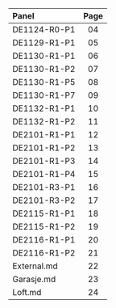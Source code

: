 |     Panel    | Page |
|:-------------|:----:|
| DE1124-R0-P1 |  04  |
| DE1129-R1-P1 |  05  |
| DE1130-R1-P1 |  06  |
| DE1130-R1-P2 |  07  |
| DE1130-R1-P5 |  08  |
| DE1130-R1-P7 |  09  |
| DE1132-R1-P1 |  10  |
| DE1132-R1-P2 |  11  |
| DE2101-R1-P1 |  12  |
| DE2101-R1-P2 |  13  | 
| DE2101-R1-P3 |  14  |
| DE2101-R1-P4 |  15  |
| DE2101-R3-P1 |  16  |
| DE2101-R3-P2 |  17  |
| DE2115-R1-P1 |  18  |
| DE2115-R1-P2 |  19  |
| DE2116-R1-P1 |  20  |
| DE2116-R1-P2 |  21  |
| External.md  |  22  |
| Garasje.md   |  23  |
| Loft.md      |  24  |

